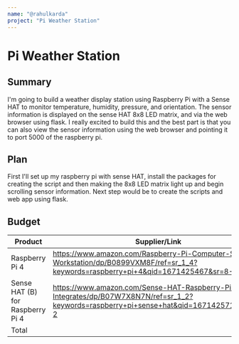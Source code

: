 ```yaml
---
name: "@rahulkarda"
project: "Pi Weather Station"
---
```


# Pi Weather Station

## Summary

I'm going to build a weather display station using Raspberry Pi with a Sense HAT to monitor temperature, humidity, pressure, and orientation. The sensor information is displayed on the sense HAT 8x8 LED matrix, and via the web browser using flask. 
I really excited to build this and the best part is that you can also view the sensor information using the web browser and pointing it to port 5000 of the raspberry pi.

## Plan

First I'll set up my raspberry pi with sense HAT, install the packages for creating the script and then making the 8x8 LED matrix light up and begin scrolling sensor information.
Next step would be to create the scripts and web app using flask.

## Budget

| Product         | Supplier/Link                         | Cost   |
| --------------- | ------------------------------------- | ------ |
| Raspberry Pi 4  | https://www.amazon.com/Raspberry-Pi-Computer-Suitable-Workstation/dp/B0899VXM8F/ref=sr_1_4?keywords=raspberry+pi+4&qid=1671425467&sr=8-4 | $204.87  |
| Sense HAT (B) for Raspberry Pi 4 | https://www.amazon.com/Sense-HAT-Raspberry-Pi-Integrates/dp/B07W7X8N7N/ref=sr_1_2?keywords=raspberry+pi+sense+hat&qid=1671425714&sr=8-2  | $29.99 |
| Total           |                                       | $234.86 |
